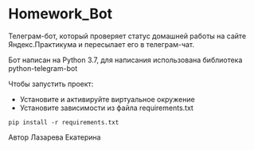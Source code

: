 # Homework_Bot

Телеграм-бот, который проверяет статус домашней работы на сайте Яндекс.Практикума и пересылает его в телеграм-чат.

Бот написан на Python 3.7, для написания использована библиотека python-telegram-bot

Чтобы запустить проект: 

- Установите и активируйте виртуальное окружение
- Установите зависимости из файла requirements.txt
```
pip install -r requirements.txt
``` 

Автор Лазарева Екатерина

